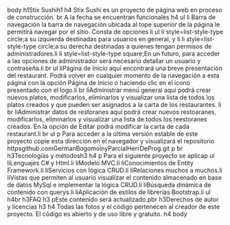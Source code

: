 body
    h1Stix Sushih1
            h4
                Stix Sushi es un proyecto de página web en proceso de construcción. br
                A la fecha se encuentran funcionales h4
            ul
                li Barra de navegación la barra de navegación ubicada al tope superior de la página le
                    permitirá
                    navegar por el sitio. Consta de opciones li
                ul
                    li style=list-style-type circle;a su izquierda destinadas para usuarios en general, y
                    li
                    li style=list-style-type circle;a su derecha destinadas a quienes tengan permisos de
                        administradores.li
                    li style=list-style-type square;En un futuro, para acceder a las opciones de
                        administrador
                        será necesario detallar un usuario y contraseña.li br
                ul
                liPágina de Inicio aquí encontrará una breve presentación del restaurant. Podrá volver en
                    cualquier momento de la navegación a esta página con la opción Página de Inicio o haciendo
                    clic
                    en el icono
                    presentado con el logo.li br
                liAdministrar menú general aquí podrá crear nuevos platos, modificarlos, eliminarlos y
                    visualizar
                    una lista de todos los platos creados y que pueden ser asignados a la carta de los
                    restaurantes.
                li br
                liAdministrar datos de restoranes aquí podrá crear nuevos restoaranes, modificarlos,
                    eliminarlos
                    y visualizar una lista de todos los reestoranes creados. En la opción de Editar podrá
                    modificar
                    la carta de
                    cada restaurant.li br
            ul
            p
                Para acceder a la última versión estable de este proyecto copie esta dirección en el navegador y
                visualizará
                el repositorio httpsgithub.comGermanBogomolnyParcialHerrDeProg.git
            p
            br
            h3Tecnologías y métodosh3
            h4
                p Para el siguiente proyecto se aplicap
                ul
                    liLenguajes C# y Html.li
                    liModelo MVC.li
                    liConocimientos de Entity Framework.li
                    liServicios con lógica CRUD.li
                    liRelaciones muchos a muchos.li
                    liVistas que permiten al usuario visualizar el contenido almacenado en base de datos MySql e
                        implementar la lógica CRUD.li
                    liBúsqueda dinámica de contenido con querys.li
                    liAplicación de estilos de librerías Bootstrap.li
                ul
            h4br
            h3FAQ h3
            pEste contenido será actualizado.pbr
            h3Derechos de autor y licencias h3
            h4
                    Todas las fotos y el código pertenecen al creador de este proyecto. El código es abierto y de
                    uso libre y gratuito.
            h4
body